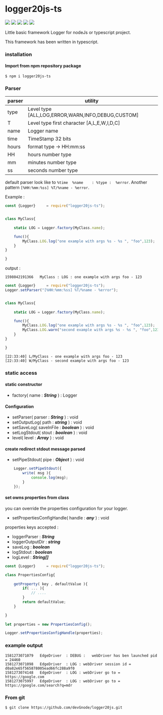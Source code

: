 # logger20js-ts

<img src="https://img.shields.io/badge/Git version-1.0.0-yellowgreen"/> <img src="https://img.shields.io/github/languages/top/devGnode/SeleniumJs"/> <img src="https://img.shields.io/badge/Javascript-ES2020-yellow"/> <img src="https://img.shields.io/npm/v/logger20js-ts"/> <img src="https://img.shields.io/node/v/logger20js-ts"/>

Little basic framework Logger for nodeJs or typescript project.

This framework has been written in typescript.
 
### installation 

#### Import from npm repository package

``
$ npm i logger20js-ts
``

### Parser


parser   | utility   
------------ | -------------    
type        |  Level type [ALL,LOG,ERROR,WARN,INFO,DEBUG,CUSTOM]
T           | Level type first character [A,L,E,W,I,D,C]
name        | Logger name
time        | TimeStamp 32 bits
hours       | format type &rarr; HH:mm:ss
HH          | hours number type
mm          | minutes number type
ss          | seconds number type

default parser look like to `%time	%name	 : %type :	%error`.
Another pattern `[%HH:%mm:%ss] %T/%name - %error`.
  
Example :

```javascript
const {Logger}     = require("logger20js-ts");


class MyClass{
    
    static LOG = Logger.factory(MyClass.name);

    func(){
        MyClass.LOG.log("one example with args %s - %s ", "foo",123); 
    }    
}

}
```

output :

````text
1598042191366   MyClass : LOG : one example with args foo - 123
````

```javascript
const {Logger}     = require("logger20js-ts");
Logger.setParser("[%HH:%mm:%ss] %T/%name - %error");


class MyClass{
    
    static LOG = Logger.factory(MyClass.name);

    func(){
        MyClass.LOG.log("one example with args %s - %s ", "foo",123);
        MyClass.LOG.warn("second example with args %s - %s ", "foo",123);
    }    
}

}
```

````text
[22:33:40] L/MyClass - one example with args foo - 123
[22:33:40] W/MyClass - second example with args foo - 123
````

### static access

#### static constructor 

- factory( name : ***String***  ) : Logger

#### Configuration

- setParser( parser : ***String*** ) : void
- setOutputLog( path : ***string*** ) : void
- setSaveLog( saveInFile : ***boolean*** ) : void
- setLogStdout( stout : ***boolean*** ) : void
- level( level : ***Array*** ) : void

#### create redirect stdout message parsed

- setPipeStdout( pipe : ***Object*** ) : void

```javascript
    Logger.setPipeStdout({
        write( msg ){
            console.log(msg);
        }   
    });
```
    
#### set owns properties from class

you can override the properties configuration for your logger.

- setPropertiesConfigHandle( handle : ***any*** ) : void

properties keys accepted :

- loggerParser : ***String*** 
- loggerOutputDir  : ***string***
- saveLog : ***boolean*** 
- logStdout : ***boolean***
- logLevel : ***String[]*** 
            
```javascript
const {Logger}     = require("logger20js-ts");

class PropertiesConfig{
    
    getProperty( key , defaultValue ){
        if( ... ){
            // ....
        }
        return defaultValue;
    }   

}
   
let properties = new PropertiesConfig();

Logger.setPropertiesConfigHandle(properties);

```

### example output

```
1581273071079	EdgeDriver	: DEBUG :	webDriver has ben launched pid = 24460
1581273071098	EdgeDriver	: LOG :	webDriver session id = d0a82e65f565878005ead66fc288a9f0
1581273074148	EdgeDriver	: LOG :	webDriver go to = https://google.com
1581273075997	EdgeDriver	: LOG :	webDriver go to = https://google.com/search?q=mdr
```

### From git

``
$ git clone https://github.com/devGnode/logger20js.git
``